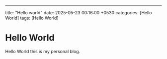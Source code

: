 ---
title: "Hello world"
date: 2025-05-23 00:16:00 +0530
categories: [Hello World]
tags: [Hello World]

# Hello World
Hello World this is my personal blog.